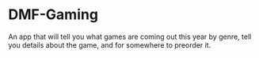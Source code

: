 # DMF-Gaming
An app that will tell you what games are coming out this year by genre, tell you details about the game, and for somewhere to preorder it.
